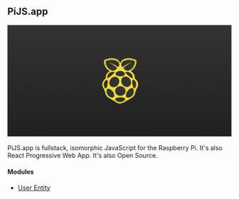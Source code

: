 ## PiJS.app

![PiJS](public/png/twitter-card.png "PiJS")

PiJS.app is fullstack, isomorphic JavaScript for the Raspberry Pi.
It's also React Progressive Web App. It's also Open Source.

#### Modules

- [User Entity](https://listingslab.com/userentity)

